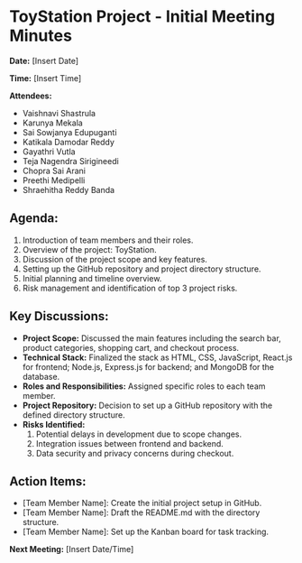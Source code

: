 # ToyStation Project - Initial Meeting Minutes

**Date:** [Insert Date]

**Time:** [Insert Time]

**Attendees:**
- Vaishnavi Shastrula
- Karunya Mekala
- Sai Sowjanya Edupuganti
- Katikala Damodar Reddy
- Gayathri Vutla
- Teja Nagendra Sirigineedi
- Chopra Sai Arani
- Preethi Medipelli
- Shraehitha Reddy Banda

## Agenda:
1. Introduction of team members and their roles.
2. Overview of the project: ToyStation.
3. Discussion of the project scope and key features.
4. Setting up the GitHub repository and project directory structure.
5. Initial planning and timeline overview.
6. Risk management and identification of top 3 project risks.

## Key Discussions:
- **Project Scope:** Discussed the main features including the search bar, product categories, shopping cart, and checkout process.
- **Technical Stack:** Finalized the stack as HTML, CSS, JavaScript, React.js for frontend; Node.js, Express.js for backend; and MongoDB for the database.
- **Roles and Responsibilities:** Assigned specific roles to each team member.
- **Project Repository:** Decision to set up a GitHub repository with the defined directory structure.
- **Risks Identified:**
  1. Potential delays in development due to scope changes.
  2. Integration issues between frontend and backend.
  3. Data security and privacy concerns during checkout.

## Action Items:
- [Team Member Name]: Create the initial project setup in GitHub.
- [Team Member Name]: Draft the README.md with the directory structure.
- [Team Member Name]: Set up the Kanban board for task tracking.

**Next Meeting:** [Insert Date/Time]


